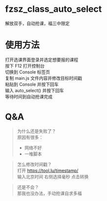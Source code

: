 # fzsz_class_auto_select
解放双手，自动抢课，福三中限定

# 使用方法
打开选课界面登录并选定想要报的课程  
按下 F12 打开控制台  
切换到 Console 标签页  
复制 main.js 文件内容并修改目标时间戳  
粘贴到 Console 并按下回车  
输入 auto_select() 并按下回车  
等待时间到自动抢课完成  

# Q&A
>为什么还是失败了？    
>原因有很多：
>- 网络不好
>- 一堆脚本
  
>怎么修改时间戳？  
>打开 <https://tool.lu/timestamp/>  
>输入北京时间 右侧选择毫秒 点击转换  

>还是不会？  
>那我也没办法，手动抢课自求多福  
